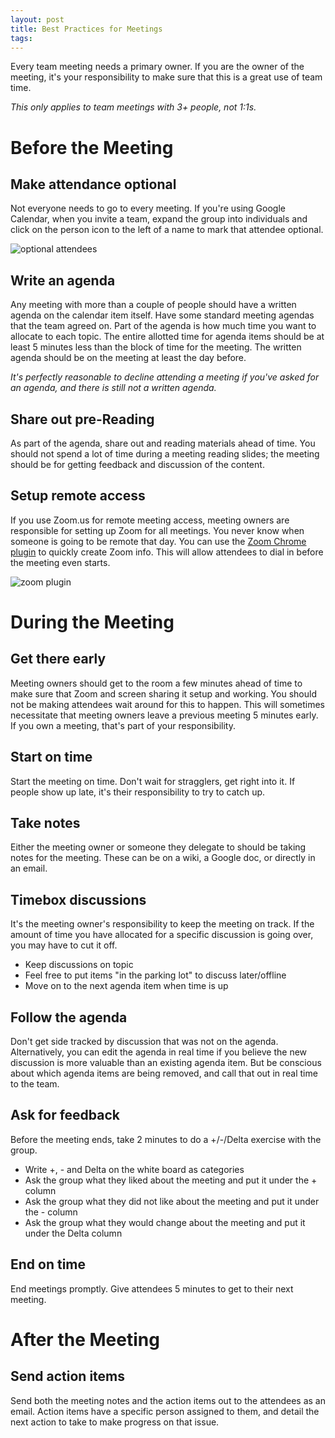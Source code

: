 ```yaml
---
layout: post
title: Best Practices for Meetings
tags:
---
```


Every team meeting needs a primary owner. If you are the owner of the meeting,
it's your responsibility to make sure that this is a great use of team time.

*This only applies to team meetings with 3+ people, not 1:1s.*

# Before the Meeting

## Make attendance optional

Not everyone needs to go to every meeting. If you're using Google Calendar,
when you invite a team, expand the group into individuals and click on the
person icon to the left of a name to mark that attendee optional.

![optional attendees](/blog/images/meetings_optional.png)

## Write an agenda

Any meeting with more than a couple of people should have a written agenda on
the calendar item itself. Have some standard meeting agendas that
the team agreed on. Part of the agenda is how much time you want to allocate
to each topic. The entire allotted time for agenda items should be at least
5 minutes less than the block of time for the meeting. The written agenda
should be on the meeting at least the day before.

*It's perfectly reasonable to decline attending a meeting if you've asked for
an agenda, and there is still not a written agenda.*

## Share out pre-Reading

As part of the agenda, share out and reading materials ahead of time.
You should not spend a lot of time during a meeting reading slides; the meeting
should be for getting feedback and discussion of the content.

## Setup remote access

If you use Zoom.us for remote meeting access, meeting owners are responsible
for setting up Zoom for all meetings. You never know when someone is going to
be remote that day. You can use the [Zoom Chrome plugin](https://chrome.google.com/webstore/detail/zoom-scheduler/kgjfgplpablkjnlkjmjdecgdpfankdle?hl=en)
to quickly create Zoom info. This will allow attendees to dial in before the
meeting even starts.

![zoom plugin](/blog/images/meetings_zoom.png)

# During the Meeting

## Get there early

Meeting owners should get to the room a few minutes ahead of time to make
sure that Zoom and screen sharing it setup and working. You should not be
making attendees wait around for this to happen. This will sometimes
necessitate that meeting owners leave a previous meeting 5 minutes early. If
you own a meeting, that's part of your responsibility.

## Start on time

Start the meeting on time. Don't wait for stragglers, get right into it. If
people show up late, it's their responsibility to try to catch up.

## Take notes

Either the meeting owner or someone they delegate to should be taking notes
for the meeting. These can be on a wiki, a Google doc, or directly in an email.

## Timebox discussions

It's the meeting owner's responsibility to keep the meeting on track. If the
amount of time you have allocated for a specific discussion is going over, you
may have to cut it off.

- Keep discussions on topic
- Feel free to put items "in the parking lot" to discuss later/offline
- Move on to the next agenda item when time is up

## Follow the agenda

Don't get side tracked by discussion that was not on the agenda.
Alternatively, you can edit the agenda in real time if you believe the new
discussion is more valuable than an existing agenda item. But be conscious
about which agenda items are being removed, and call that out in real time to the team.

## Ask for feedback

Before the meeting ends, take 2 minutes to do a +/-/Delta exercise with the
group.

- Write +, - and Delta on the white board as categories
- Ask the group what they liked about the meeting and put it under the + column
- Ask the group what they did not like about the meeting and put it under the - column
- Ask the group what they would change about the meeting and put it under the Delta column

## End on time

End meetings promptly. Give attendees 5 minutes to get to their next meeting.

# After the Meeting

## Send action items

Send both the meeting notes and the action items out to the attendees as an
email. Action items have a specific person assigned to them, and detail the
next action to take to make progress on that issue.
